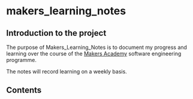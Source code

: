 # makers_learning_notes

## Introduction to the project

The purpose of Makers_Learning_Notes is to document my progress and learning over the course of the [Makers Academy](https://makers.tech/) software engineering programme.

The notes will record learning on a weekly basis.

## Contents
